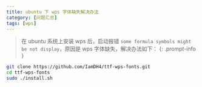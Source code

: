 ```yaml
---
title: ubuntu 下 wps 字体缺失解决办法
category: [问题汇总]
tags: [wps]
---
```


> 在 ubuntu 系统上安装 wps 后，启动报错 `some formula symbols might be not display`，原因是 wps 字体缺失，解决办法如下：
{: .prompt-info }

```bash
git clone https://github.com/IamDH4/ttf-wps-fonts.git
cd ttf-wps-fonts
sudo ./install.sh
```